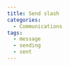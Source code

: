 ```yaml
---
title: Send slash
categories:
  - Communications
tags:
  - message
  - sending
  - sent
---
```

